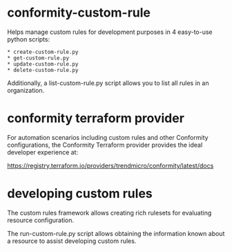 # conformity-custom-rule

Helps manage custom rules for development purposes in 4 easy-to-use python scripts:

    * create-custom-rule.py
    * get-custom-rule.py
    * update-custom-rule.py
    * delete-custom-rule.py

Additionally, a list-custom-rule.py script allows you to list all rules in an organization.

# conformity terraform provider

For automation scenarios including custom rules and other Conformity configurations, the Conformity Terraform provider provides the ideal developer experience at:

https://registry.terraform.io/providers/trendmicro/conformity/latest/docs

# developing custom rules

The custom rules framework allows creating rich rulesets for evaluating resource configuration.

The run-custom-rule.py script allows obtaining the information known about a resource to assist developing custom rules.
